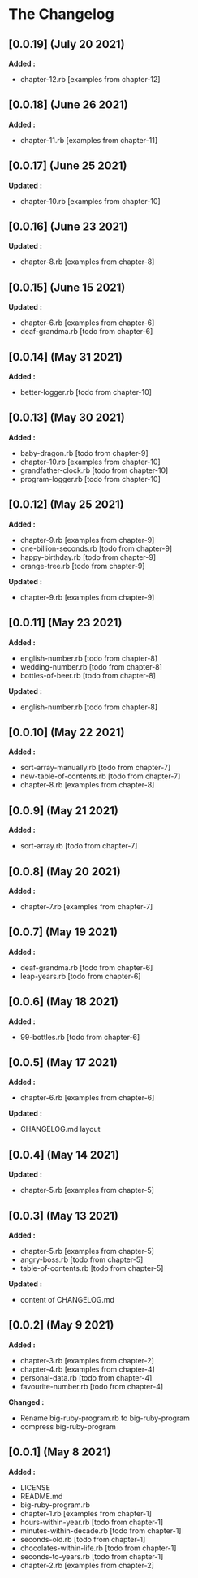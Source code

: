 # The Changelog

## [0.0.19] (July 20 2021)

**Added :**

- chapter-12.rb [examples from chapter-12]

## [0.0.18] (June 26 2021)

**Added :**

- chapter-11.rb [examples from chapter-11]

## [0.0.17] (June 25 2021)

**Updated :**

- chapter-10.rb [examples from chapter-10]

## [0.0.16] (June 23 2021)

**Updated :**

- chapter-8.rb [examples from chapter-8]

## [0.0.15] (June 15 2021)

**Updated :**

- chapter-6.rb [examples from chapter-6]
- deaf-grandma.rb [todo from chapter-6]

## [0.0.14] (May 31 2021)

**Added :**

- better-logger.rb [todo from chapter-10]

## [0.0.13] (May 30 2021)

**Added :**

- baby-dragon.rb [todo from chapter-9]
- chapter-10.rb [examples from chapter-10]
- grandfather-clock.rb [todo from chapter-10]
- program-logger.rb [todo from chapter-10]

## [0.0.12] (May 25 2021)

**Added :**

- chapter-9.rb [examples from chapter-9]
- one-billion-seconds.rb [todo from chapter-9]
- happy-birthday.rb [todo from chapter-9]
- orange-tree.rb [todo from chapter-9]

**Updated :**

- chapter-9.rb [examples from chapter-9]

## [0.0.11] (May 23 2021)

**Added :**

- english-number.rb [todo from chapter-8]
- wedding-number.rb [todo from chapter-8]
- bottles-of-beer.rb [todo from chapter-8]

**Updated :**

- english-number.rb [todo from chapter-8]

## [0.0.10] (May 22 2021)

**Added :**

- sort-array-manually.rb [todo from chapter-7]
- new-table-of-contents.rb [todo from chapter-7]
- chapter-8.rb [examples from chapter-8]

## [0.0.9] (May 21 2021)

**Added :**

- sort-array.rb [todo from chapter-7]

## [0.0.8] (May 20 2021)

**Added :**

- chapter-7.rb [examples from chapter-7]

## [0.0.7] (May 19 2021)

**Added :**

- deaf-grandma.rb [todo from chapter-6]
- leap-years.rb [todo from chapter-6]

## [0.0.6] (May 18 2021)

**Added :**

- 99-bottles.rb [todo from chapter-6]

## [0.0.5] (May 17 2021)

**Added :**

- chapter-6.rb [examples from chapter-6]

**Updated :**

- CHANGELOG.md layout

## [0.0.4] (May 14 2021)

**Updated :**

- chapter-5.rb [examples from chapter-5]

## [0.0.3] (May 13 2021)

**Added :**

- chapter-5.rb [examples from chapter-5]
- angry-boss.rb [todo from chapter-5]
- table-of-contents.rb [todo from chapter-5]

**Updated :**

- content of CHANGELOG.md

## [0.0.2] (May 9 2021)

**Added :**

- chapter-3.rb [examples from chapter-2]
- chapter-4.rb [examples from chapter-4]
- personal-data.rb [todo from chapter-4]
- favourite-number.rb [todo from chapter-4]

**Changed :**

- Rename big-ruby-program.rb to big-ruby-program
- compress big-ruby-program

## [0.0.1] (May 8 2021)

**Added :**

- LICENSE
- README.md
- big-ruby-program.rb
- chapter-1.rb [examples from chapter-1]
- hours-within-year.rb [todo from chapter-1]
- minutes-within-decade.rb [todo from chapter-1]
- seconds-old.rb [todo from chapter-1]
- chocolates-within-life.rb [todo from chapter-1]
- seconds-to-years.rb [todo from chapter-1]
- chapter-2.rb [examples from chapter-2]
